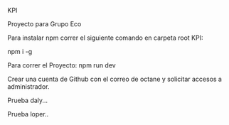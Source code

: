 KPI 

Proyecto para Grupo Eco

Para instalar npm correr el siguiente comando en carpeta root KPI:

npm i -g

Para correr el Proyecto:
npm run dev

Crear una cuenta de Github con el correo de octane y solicitar accesos a administrador.


Prueba daly...

Prueba loper..